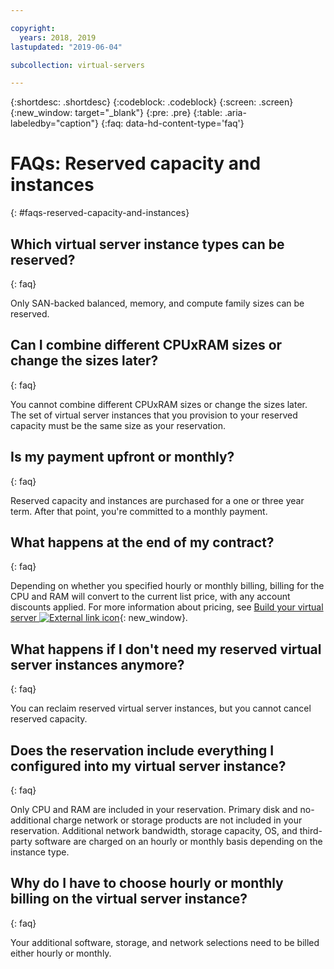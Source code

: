 ```yaml
---

copyright:
  years: 2018, 2019
lastupdated: "2019-06-04"

subcollection: virtual-servers

---
```


{:shortdesc: .shortdesc}
{:codeblock: .codeblock}
{:screen: .screen}
{:new_window: target="_blank"}
{:pre: .pre}
{:table: .aria-labeledby="caption"}
{:faq: data-hd-content-type='faq'}

# FAQs: Reserved capacity and instances
{: #faqs-reserved-capacity-and-instances}

## Which virtual server instance types can be reserved?
{: faq}

Only SAN-backed balanced, memory, and compute family sizes can be reserved.

## Can I combine different CPUxRAM sizes or change the sizes later?
{: faq}

You cannot combine different CPUxRAM sizes or change the sizes later. The set of virtual server instances that you provision to your reserved capacity must be the same size as your reservation.

## Is my payment upfront or monthly?
{: faq}

Reserved capacity and instances are purchased for a one or three year term. After that point, you're committed to a monthly payment.

## What happens at the end of my contract?
{: faq}

Depending on whether you specified hourly or monthly billing, billing for the CPU and RAM will convert to the current list price, with any account discounts applied. For more information about pricing, see [Build your virtual server ![External link icon](../icons/launch-glyph.svg "External link icon")](https://www.ibm.com/cloud/virtual-servers){: new_window}.

## What happens if I don't need my reserved virtual server instances anymore?
{: faq}

You can reclaim reserved virtual server instances, but you cannot cancel reserved capacity.

## Does the reservation include everything I configured into my virtual server instance?
{: faq}

Only CPU and RAM are included in your reservation. Primary disk and no-additional charge network or storage products are not included in your reservation. Additional network bandwidth, storage capacity, OS, and third-party software are charged on an hourly or monthly basis depending on the instance type.

## Why do I have to choose hourly or monthly billing on the virtual server instance?
{: faq}

Your additional software, storage, and network selections need to be billed either hourly or monthly.
